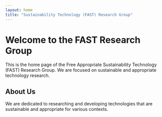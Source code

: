 ```yaml
---
layout: home
title: "Sustainability Technology (FAST) Research Group"
---
```


# Welcome to the FAST Research Group

This is the home page of the Free Appropriate Sustainability Technology (FAST) Research Group. We are focused on sustainable and appropriate technology research.

## About Us

We are dedicated to researching and developing technologies that are sustainable and appropriate for various contexts.
